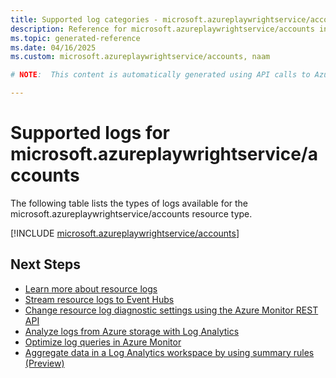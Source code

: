 ```yaml
---
title: Supported log categories - microsoft.azureplaywrightservice/accounts
description: Reference for microsoft.azureplaywrightservice/accounts in Azure Monitor Logs.
ms.topic: generated-reference
ms.date: 04/16/2025
ms.custom: microsoft.azureplaywrightservice/accounts, naam

# NOTE:  This content is automatically generated using API calls to Azure. Any edits made on these files will be overwritten in the next run of the script. 

---
```





# Supported logs for microsoft.azureplaywrightservice/accounts  
The following table lists the types of logs available for the microsoft.azureplaywrightservice/accounts resource type.
  

  
[!INCLUDE [microsoft.azureplaywrightservice/accounts](~/reusable-content/ce-skilling/azure/includes/azure-monitor/reference/logs/microsoft-azureplaywrightservice-accounts-logs-include.md)]  
  

## Next Steps

* [Learn more about resource logs](/azure/azure-monitor/essentials/platform-logs-overview)
* [Stream resource logs to Event Hubs](/azure/azure-monitor/essentials/resource-logs#send-to-azure-event-hubs)
* [Change resource log diagnostic settings using the Azure Monitor REST API](/rest/api/monitor/diagnosticsettings)
* [Analyze logs from Azure storage with Log Analytics](/azure/azure-monitor/essentials/resource-logs#send-to-log-analytics-workspace)
* [Optimize log queries in Azure Monitor](/azure/azure-monitor/logs/query-optimization)
* [Aggregate data in a Log Analytics workspace by using summary rules (Preview)](/azure/azure-monitor/logs/summary-rules)